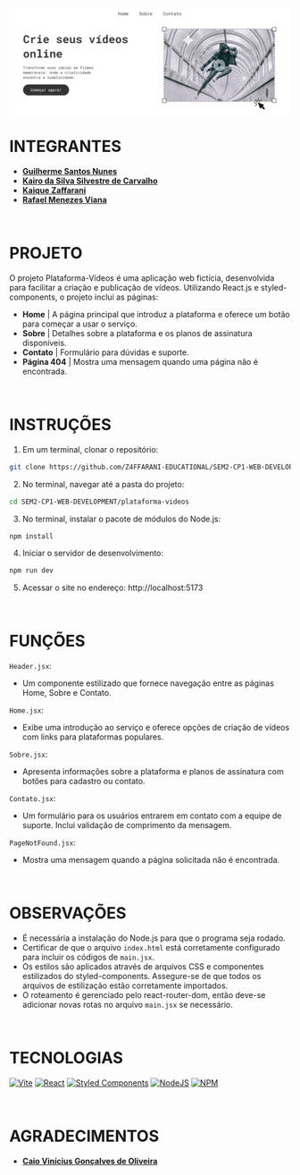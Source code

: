 ![Banner](./plataforma-videos/assets/banner.png)

# INTEGRANTES
- **[Guilherme Santos Nunes](https://github.com/sannunez)**
- **[Kairo da Silva Silvestre de Carvalho](https://github.com/KairoSilvestre)**
- **[Kaique Zaffarani](https://github.com/Z4ffarani)**
- **[Rafael Menezes Viana](https://github.com/vianafs)**

<br>

# PROJETO
O projeto Plataforma-Vídeos é uma aplicação web fictícia, desenvolvida para facilitar a criação e publicação de vídeos. Utilizando React.js e styled-components, o projeto inclui as páginas:
- **Home** | A página principal que introduz a plataforma e oferece um botão para começar a usar o serviço.
- **Sobre** | Detalhes sobre a plataforma e os planos de assinatura disponíveis.
- **Contato** | Formulário para dúvidas e suporte.
- **Página 404** | Mostra uma mensagem quando uma página não é encontrada.

<br>

# INSTRUÇÕES
1. Em um terminal, clonar o repositório:
```bash
git clone https://github.com/Z4FFARANI-EDUCATIONAL/SEM2-CP1-WEB-DEVELOPMENT.git
```

2. No terminal, navegar até a pasta do projeto:
```bash
cd SEM2-CP1-WEB-DEVELOPMENT/plataforma-videos
```

3. No terminal, instalar o pacote de módulos do Node.js:
```bash
npm install
```

4. Iniciar o servidor de desenvolvimento:
```bash
npm run dev
```

5. Acessar o site no endereço: http://localhost:5173

<br>

# FUNÇÕES
`Header.jsx`:
- Um componente estilizado que fornece navegação entre as páginas Home, Sobre e Contato.

`Home.jsx`:
- Exibe uma introdução ao serviço e oferece opções de criação de vídeos com links para plataformas populares.

`Sobre.jsx`:
- Apresenta informações sobre a plataforma e planos de assinatura com botões para cadastro ou contato.

`Contato.jsx`:
- Um formulário para os usuários entrarem em contato com a equipe de suporte. Inclui validação de comprimento da mensagem.

`PageNotFound.jsx`:
- Mostra uma mensagem quando a página solicitada não é encontrada.

<br>

# OBSERVAÇÕES
- É necessária a instalação do Node.js para que o programa seja rodado.
- Certificar de que o arquivo `index.html` está corretamente configurado para incluir os códigos de `main.jsx`.
- Os estilos são aplicados através de arquivos CSS e componentes estilizados do styled-components. Assegure-se de que todos os arquivos de estilização estão corretamente importados.
- O roteamento é gerenciado pelo react-router-dom, então deve-se adicionar novas rotas no arquivo `main.jsx` se necessário.

<br>

# TECNOLOGIAS
[![Vite](https://img.shields.io/badge/vite-%23646CFF.svg?style=for-the-badge&logo=vite&logoColor=white)](https://vitejs.dev)
[![React](https://img.shields.io/badge/react-%2320232a.svg?style=for-the-badge&logo=react&logoColor=%2361DAFB)](https://react.dev)
[![Styled Components](https://img.shields.io/badge/styled--components-DB7093?style=for-the-badge&logo=styled-components&logoColor=white)](https://styled-components.com)
[![NodeJS](https://img.shields.io/badge/node.js-6DA55F?style=for-the-badge&logo=node.js&logoColor=white)](https://nodejs.org/en/download/source-code)
[![NPM](https://img.shields.io/badge/NPM-%23CB3837.svg?style=for-the-badge&logo=npm&logoColor=white)](https://www.npmjs.com/package/react-router-dom)

<br>

# AGRADECIMENTOS
- **[Caio Vinícius Gonçalves de Oliveira](https://github.com/caiooliveira-tech)**
